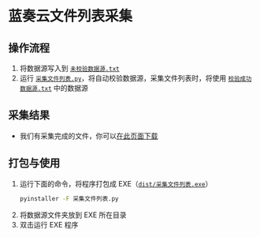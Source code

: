 # 蓝奏云文件列表采集

## 操作流程

1. 将数据源写入到 [`未校验数据源.txt`](数据源/未校验数据源.txt)
2. 运行 [`采集文件列表.py`](采集文件列表.py)，将自动校验数据源，采集文件列表时，将使用 [`校验成功数据源.txt`](数据源/校验成功数据源.txt) 中的数据源

## 采集结果

- 我们有采集完成的文件，你可以[在此页面下载](https://github.com/oyps/lanzou-collect/releases)

## 打包与使用

1. 运行下面的命令，将程序打包成 EXE（[`dist/采集文件列表.exe`](dist/采集文件列表.exe)）
    ```bash
    pyinstaller -F 采集文件列表.py
    ```
2. 将数据源文件夹放到 EXE 所在目录
3. 双击运行 EXE 程序